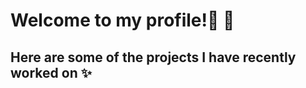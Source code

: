 # Welcome to my profile!👋 🌱

## Here are some of the projects I have recently worked on :sparkles:

